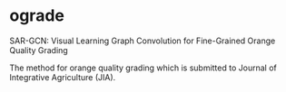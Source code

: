 # ograde
SAR-GCN: Visual Learning Graph Convolution for Fine-Grained Orange Quality Grading

The method for orange quality grading which is submitted to Journal of Integrative Agriculture (JIA).
